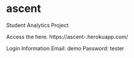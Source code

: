 # ascent
Student Analytics Project

Access the here.
https://ascent-.herokuapp.com/

Login Information
Email: demo
Password: tester
